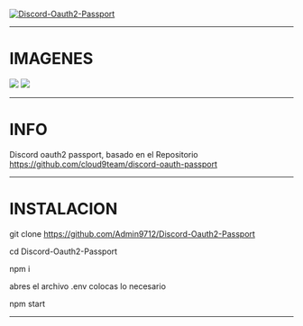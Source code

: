 [![Discord-Oauth2-Passport](https://github-readme-stats.vercel.app/api/pin/?username=Admin9712&repo=Discord-Oauth2-Passport&theme=dark)](https://github.com/Admin9712/Discord-Oauth2-Passport)<br/>

------------
# IMAGENES
<img src="https://media.discordapp.net/attachments/684760543026085894/815464590380498994/e06a4507c2765ff47574963fc67d07d0.png?width=1387&height=676">

<img src="https://media.discordapp.net/attachments/684760543026085894/815464634982465546/e52c52e8281481efd3b89b28cfd62285.png?width=1385&height=676">

------------
# INFO


Discord oauth2 passport, basado en el Repositorio https://github.com/cloud9team/discord-oauth-passport

------------
# INSTALACION


git clone https://github.com/Admin9712/Discord-Oauth2-Passport

cd Discord-Oauth2-Passport

npm i

abres el archivo .env colocas lo necesario

npm start

------------
